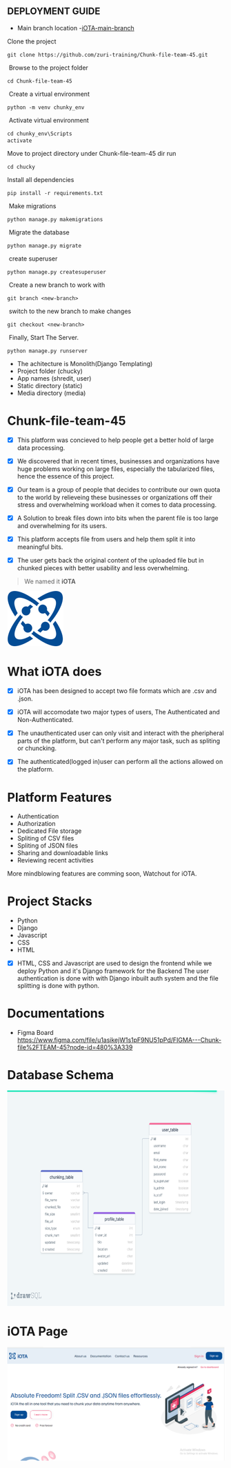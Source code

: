 ## DEPLOYMENT GUIDE
* Main branch location -[iOTA-main-branch](https://github.com/zuri-training/Chunk-file-team-45)

Clone the project
```
git clone https://github.com/zuri-training/Chunk-file-team-45.git
```
​
Browse to the project folder
```
cd Chunk-file-team-45
```
​
Create a virtual environment 
```
python -m venv chunky_env
```
​
Activate virtual environment
```
cd chunky_env\Scripts
activate
```

Move to project directory under Chunk-file-team-45 dir run​
```
cd chucky
```

Install all dependencies
```
pip install -r requirements.txt
```
​
Make migrations
```
python manage.py makemigrations
```
​
Migrate the database
```
python manage.py migrate
```
​
create superuser 
```
python manage.py createsuperuser
```
​
Create a new branch to work with
```
git branch <new-branch>
```
​
switch to the new branch to make changes
```
git checkout <new-branch>
```
​
Finally, Start The Server.
```
python manage.py runserver
```
* The achitecture is Monolith(Django Templating)
* Project folder (chucky)
* App names (shredit, user)
* Static directory (static)
* Media directory (media)

# Chunk-file-team-45

- [x] This platform was concieved to help people get a better hold of large data processing.

- [x] We discovered that in recent times, businesses and organizations have huge problems working on large files, especially the tabularized files,
hence the essence of this project.

- [x] Our team is a group of people that decides to contribute our own quota to the world by relieveing these businesses or organizations off their stress and 
overwhelming workload when it comes to data processing. 

- [x] A Solution to break files down into bits when the parent file is too large and overwhelming for its users.

- [x] This platform accepts file from users and help them split it into meaningful bits.

- [x] The user gets back the original content of the uploaded file but in chunked pieces with better usability and less overwhelming.

> We named it <strong>iOTA</strong>
<p><img src = "logo.svg"></p>

# What iOTA does
- [x] iOTA has been designed to accept two file formats which are .csv and .json.

- [x] iOTA will accomodate two major types of users, The Authenticated and Non-Authenticated.

- [x] The unauthenticated user can only visit and interact with the pheripheral parts of the platform, but can't perform any 
major task, such as spliting or chuncking.
- [x] The authenticated(logged in)user can perform all the actions allowed on the platform.

# Platform Features
* Authentication
* Authorization
* Dedicated File storage
* Spliting of CSV files
* Spliting of JSON files
* Sharing and downloadable links
* Reviewing recent activities

More mindblowing features are comming soon, Watchout for iOTA.


# Project Stacks
* Python
* Django
* Javascript
* CSS
* HTML

- [x] HTML, CSS and Javascript are used to design the frontend while we deploy Python and it's Django framework for the Backend
The user authentication is done with with Django inbuilt auth system  and the file splitting is done with python.


# Documentations
- Figma Board
https://www.figma.com/file/u1asikejW1s1pF9NU51pPd/FIGMA---Chunk-file%2FTEAM-45?node-id=480%3A339


# Database Schema
<img src="iOTA.png" height=500> 

# iOTA Page
<img src="landing.png">

